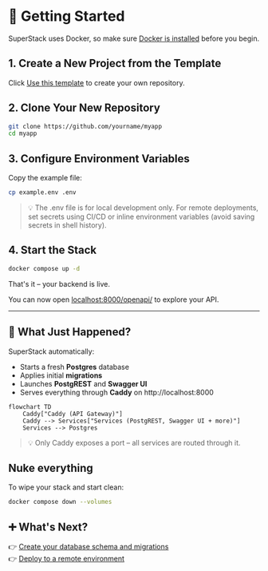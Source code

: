 # 🚀 Getting Started

SuperStack uses Docker, so make sure [Docker is
installed](https://docs.docker.com/get-docker/) before you begin.

## 1. Create a New Project from the Template

Click [Use this template](https://github.com/explodinglabs/superstack/generate) to create your own repository.

## 2. Clone Your New Repository

```sh
git clone https://github.com/yourname/myapp
cd myapp
```

## 3. Configure Environment Variables

Copy the example file:

```sh
cp example.env .env
```

> 💡 The .env file is for local development only. For remote deployments, set
> secrets using CI/CD or inline environment variables (avoid saving secrets in
> shell history).

## 4. Start the Stack

```sh
docker compose up -d
```

That's it – your backend is live.

You can now open [localhost:8000/openapi/](http://localhost:8000/openapi/)
to explore your API.

---

## 🧩 What Just Happened?

SuperStack automatically:

- Starts a fresh **Postgres** database
- Applies initial **migrations**
- Launches **PostgREST** and **Swagger UI**
- Serves everything through **Caddy** on http://localhost:8000

```mermaid
flowchart TD
    Caddy["Caddy (API Gateway)"]
    Caddy --> Services["Services (PostgREST, Swagger UI + more)"]
    Services --> Postgres
```

> 💡 Only Caddy exposes a port – all services are routed through it.

## Nuke everything

To wipe your stack and start clean:

```sh
docker compose down --volumes
```

## ➕ What's Next?

👉 [Create your database schema and migrations](migrations.md)  
👉 [Deploy to a remote environment](deploying.md)
